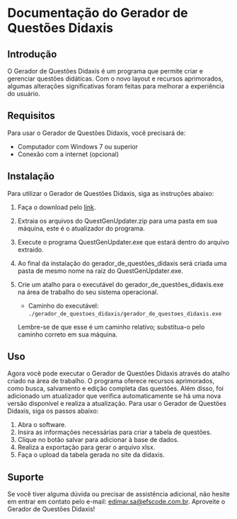  # Documentação do Gerador de Questões Didaxis

## Introdução

O Gerador de Questões Didaxis é um programa que permite criar e gerenciar questões didáticas. Com o novo layout e recursos aprimorados, algumas alterações significativas foram feitas para melhorar a experiência do usuário.


## Requisitos

Para usar o Gerador de Questões Didaxis, você precisará de:

- Computador com Windows 7 ou superior
- Conexão com a internet (opcional)


## Instalação

Para utilizar o Gerador de Questões Didaxis, siga as instruções abaixo:

1. Faça o download pelo [link](https://www.efscode.com.br/atualizacoes/downloads/QuestGenUpdater.zip).
2. Extraia os arquivos do QuestGenUpdater.zip para uma pasta em sua máquina, este é o atualizador do programa.
3. Execute o programa QuestGenUpdater.exe que estará dentro do arquivo extraido.
4. Ao final da instalação do gerador_de_questões_didaxis será criada uma pasta de mesmo nome na raiz do QuestGenUpdater.exe.
5. Crie um atalho para o executável do gerador_de_questões_didaxis.exe na área de trabalho do seu sistema operacional.
   
   - Caminho do executável: `./gerador_de_questoes_didaxis/gerador_de_questoes_didaxis.exe`
   
   Lembre-se de que esse é um caminho relativo; substitua-o pelo caminho correto em sua máquina.


## Uso

Agora você pode executar o Gerador de Questões Didaxis através do atalho criado na área de trabalho. O programa oferece recursos aprimorados, como busca, salvamento e edição completa das questões. Além disso, foi adicionado um atualizador que verifica automaticamente se há uma nova versão disponível e realiza a atualização.
Para usar o Gerador de Questões Didaxis, siga os passos abaixo:

1. Abra o software.
2. Insira as informações necessárias para criar a tabela de questões.
3. Clique no botão salvar para adicionar à base de dados.
4. Realiza a exportação para gerar o arquivo xlsx.
5. Faça o upload da tabela gerada no site da didaxis.


## Suporte

Se você tiver alguma dúvida ou precisar de assistência adicional, não hesite em entrar em contato pelo e-mail: [edimar.sa@efscode.com.br](edimar.sa@efscode.com.br). Aproveite o Gerador de Questões Didaxis!